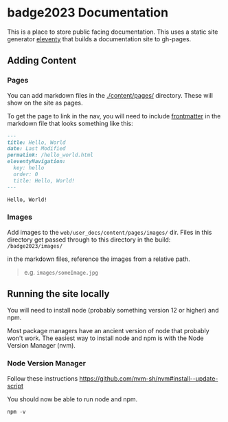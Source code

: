 # badge2023 Documentation
This is a place to store public facing documentation.
This uses a static site generator [eleventy](https://www.11ty.dev/) that builds a documentation site to gh-pages.

## Adding Content

### Pages
You can add markdown files in the [./content/pages/](./content/pages/) directory.
These will show on the site as pages.

To get the page to link in the nav, you will need to include [frontmatter](https://www.11ty.dev/docs/data-frontmatter/) in the markdown file that looks something like this:

```md
---
title: Hello, World
date: Last Modified 
permalink: /hello_world.html
eleventyNavigation:
  key: hello
  order: 0
  title: Hello, World!
---

Hello, World!
```

### Images
Add images to the `web/user_docs/content/pages/images/` dir.
Files in this directory get passed through to this directory in the build: `/badge2023/images/`

in the markdown files, reference the images from a relative path.
> e.g. `images/someImage.jpg`

## Running the site locally
You will need to install node (probably something version 12 or higher) and npm.

Most package managers have an ancient version of node that probably won't work.
The easiest way to install node and npm is with the Node Version Manager (nvm).

### Node Version Manager
Follow these instructions
https://github.com/nvm-sh/nvm#install--update-script

You should now be able to run node and npm.
```
npm -v
```
